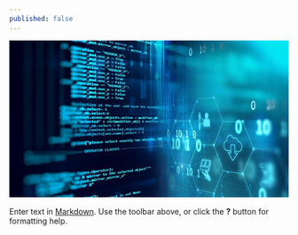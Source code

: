 ```yaml
---
published: false
---
```

[![Benjamin Bannekat ](https://raw.githubusercontent.com/hamid-abbaszadeh/hamid-abbaszadeh.github.io/master/images/post5.jpg)](https://hamid-abbaszadeh.github.io/Trees-Algorithm/)

Enter text in [Markdown](http://daringfireball.net/projects/markdown/). Use the toolbar above, or click the **?** button for formatting help.
